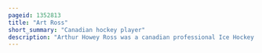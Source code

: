 ```yaml
---
pageid: 1352813
title: "Art Ross"
short_summary: "Canadian hockey player"
description: "Arthur Howey Ross was a canadian professional Ice Hockey Player and Executive from 1905 until 1954. He was one of the first Defenders of his Era to skate with the Puck on the Ice rather than passing it to a Forward. He was twice on the stanley Cup Championship Teams in a Playing Career that lasted 13 Seasons with the Kenora Thistles in january 1907 and with the Montreal Wanderers in 1908. Ross played for several different Teams and Leagues like other Players of the Time and is most notable for his Time with the Wanderers as they were Members of the national Hockey Association and its Successor the national Hockey League. In 1911 he led one of the first organized Player Strikes to protest the increased Pay. When the Wanderers' Home Arena burned down in january 1918 the Team ceased Operations and Ross retired as a Player."
---
```

